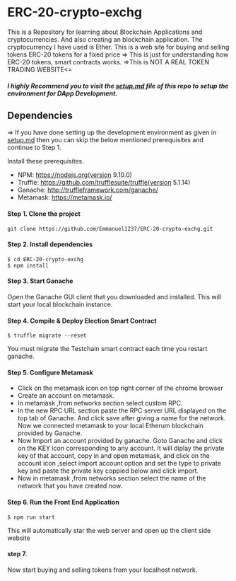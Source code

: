 # ERC-20-crypto-exchg
This is a Repository for learning about Blockchain Applications and cryptocurrencies. And also creating an blockchain application. 
The cryptocurrency I have used is Ether.
This is a web site for buying and selling tokens  ERC-20 tokens for a fixed price
=> This is just for understanding how ERC-20 tokens, smart contracts works.
   =>This is NOT A REAL TOKEN TRADING WEBSITE<=

##### I highly Recommend you to visit the [setup.md](https://github.com/Emmanuel1237/Testchain/blob/master/setup.md) file of this repo to setup the environment for DApp Development.


## Dependencies 
  => If you have done setting up the development environment as given in 
  [setup.md](https://github.com/Emmanuel1237/Testchain/blob/master/setup.md) then you can skip the below mentioned prerequisites and continue to Step 1.

 Install these prerequisites.

 - NPM: https://nodejs.org(version 9.10.0)
 - Truffle: https://github.com/trufflesuite/truffle(version 5.1.14)
 - Ganache: http://truffleframework.com/ganache/
 - Metamask: https://metamask.io/
  

#### Step 1. Clone the project
   
    git clone https://github.com/Emmanuel1237/ERC-20-crypto-exchg.git

#### Step 2. Install dependencies

    $ cd ERC-20-crypto-exchg
    $ npm install

#### Step 3. Start Ganache

 Open the Ganache GUI client that you downloaded and installed. This will start  your local blockchain instance.

#### Step 4. Compile & Deploy Election Smart Contract

    $ truffle migrate --reset 
 
 You must migrate the Testchain smart contract each time you restart ganache.

#### Step 5. Configure Metamask

 - Click on the metamask icon on top right corner of the chrome browser
 - Create an account on metamask.
 - In metamask ,from networks section select custom RPC.
 - In the new RPC URL section paste the RPC server URL displayed on the top
   tab of Ganache. And click save after giving a name for the network. 
   Now we connected metamask to your local Etherum blockchain provided by Ganache.
 - Now Import an account provided by ganache. Goto Ganache and click on the
   KEY icon corresponding to any account. It will diplay the private key of that account, copy in and open metamask, and click on the account icon ,select import account option and set the type to private key and paste the private key coppied below and click import.
 - Now in metamask ,from networks section select the name of the network that
   you have created now.

#### Step 6. Run the Front End Application
    $ npm run start
 This will automatically star the web server and open up the client side website 

#### step 7.
  
   Now start buying and selling tokens from your localhost network.
